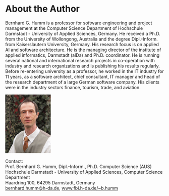 
# About the Author

Bernhard G. Humm is a professor for software engineering and project management at the Computer Science Department of Hochschule Darmstadt - University of Applied Sciences, Germany. He received a Ph.D. from the University of Wollongong, Australia and the degree Dipl.-Inform. from Kaiserslautern University, Germany. 
His research focus is on applied AI and software architecture. He is the managing director of the institute of applied informatics, Darmstadt (aIDa) and Ph.D. coordinator.  He is running several national and international research projects in co-operation with industry and research organizations and is publishing his results regularly. 
Before re-entering university as a professor, he worked in the IT industry for 11 years,    as a software architect, chief consultant, IT manager and head of the research department of a large German software company. His clients were in the industry sectors finance, tourism, trade, and aviation.

![](images/Humm.png)

Contact:  
Prof. Bernhard G. Humm, Dipl.-Inform., Ph.D. Computer Science (AUS)  
Hochschule Darmstadt - University of Applied Sciences, Computer Science Department  
Haardring 100, 64295 Darmstadt, Germany  
bernhard.humm@h-da.de, www.fbi.h-da.de/~b.humm

